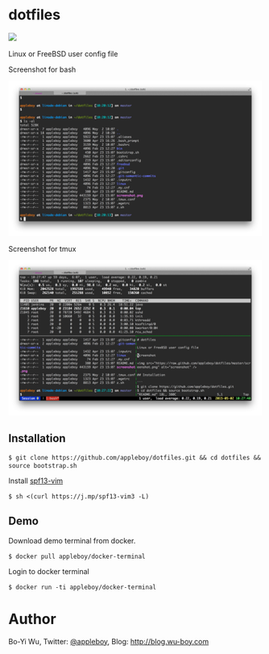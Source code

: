 # dotfiles

<a href='http://imagelayers.iron.io/?images=appleboy/docker-terminal:latest' title='Get your own badge on imagelayers.iron.io'><img src='http://badge-imagelayers.iron.io/appleboy/docker-terminal:latest.svg'></a>

Linux or FreeBSD user config file

Screenshot for bash

![bash screenshot](screenshot/bash.png)

Screenshot for tmux

![bash screenshot](screenshot/tmux.png)

## Installation

```
$ git clone https://github.com/appleboy/dotfiles.git && cd dotfiles && source bootstrap.sh
```

Install [spf13-vim](https://github.com/spf13/spf13-vim)

```
$ sh <(curl https://j.mp/spf13-vim3 -L)
```

## Demo

Download demo terminal from docker.

```
$ docker pull appleboy/docker-terminal
```

Login to docker terminal

```
$ docker run -ti appleboy/docker-terminal
```

# Author

Bo-Yi Wu, Twitter: [@appleboy](http://twitter.com/appleboy "Twitter"), Blog: http://blog.wu-boy.com
